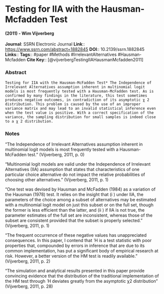 # Testing for IIA with the Hausman-Mcfadden Test
#### (2011) - Wim Vijverberg
**Journal**: SSRN Electronic Journal
**Link**:: https://www.ssrn.com/abstract=1882845
**DOI**:: 10.2139/ssrn.1882845
**Links**:: 
**Tags**:: #paper #Methods #IrrelevantAlternatives #Hausman-Mcfadden 
**Cite Key**:: [@vijverbergTestingIIAHausmanMcfadden2011]

### Abstract

```
Testing for IIA with the Hausman-McFadden Test* The Independence of Irrelevant Alternatives assumption inherent in multinomial logit models is most frequently tested with a Hausman-McFadden test. As is confirmed by many findings in the literature, this test sometimes produces negative outcomes, in contradiction of its asymptotic χ 2 distribution. This problem is caused by the use of an improper variance matrix and may lead to an invalid statistical inference even when the test value is positive. With a correct specification of the variance, the sampling distribution for small samples is indeed close to a χ 2 distribution.
```

### Notes

“The Independence of Irrelevant Alternatives assumption inherent in multinomial logit models is most frequently tested with a Hausman-McFadden test.” (Vijverberg, 2011, p. 0)

“Multinomial logit models are valid under the Independence of Irrelevant Alternatives (IIA) assumption that states that characteristics of one particular choice alternative do not impact the relative probabilities of choosing other alternatives.” (Vijverberg, 2011, p. 1)

“One test was devised by Hausman and McFadden (1984) as a variation of the Hausman (1978) test. It relies on the insight that (i ) under IIA, the parameters of the choice among a subset of alternatives may be estimated with a multinomial logit model on just this subset or on the full set, though the former is less efficient than the latter, and (ii ) if IIA is not true, the parameter estimates of the full set are inconsistent, whereas those of the subset are consistent provided that the subset is properly selected.” (Vijverberg, 2011, p. 1)

“The frequent occurrence of these negative values has unappreciated consequences. In this paper, I contend that ̃ H is a test statistic with poor properties that, compounded by errors in inference that are due to its common implementation, has put a significant body of empirical research at risk. However, a better version of the HM test is readily available.” (Vijverberg, 2011, p. 2)

“The simulation and analytical results presented in this paper provide convincing evidence that the distribution of the traditional implementation of the HM test through ̃ H deviates greatly from the asymptotic χ2 distribution” (Vijverberg, 2011, p. 28)